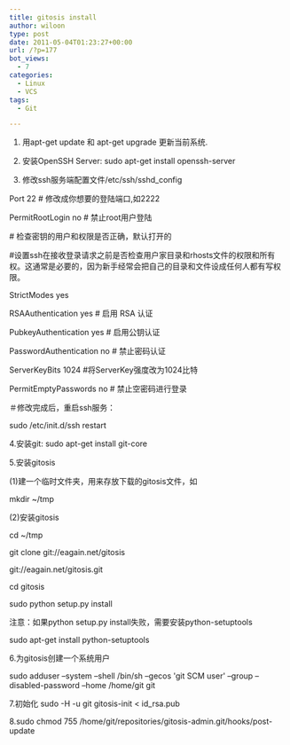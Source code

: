 ```yaml
---
title: gitosis install
author: wiloon
type: post
date: 2011-05-04T01:23:27+00:00
url: /?p=177
bot_views:
  - 7
categories:
  - Linux
  - VCS
tags:
  - Git

---
```

1. 用apt-get update 和 apt-get upgrade 更新当前系统.
  
2. 安装OpenSSH Server: sudo apt-get install openssh-server
  
3. 修改ssh服务端配置文件/etc/ssh/sshd_config
  
Port 22 # 修改成你想要的登陆端口,如2222
  
PermitRootLogin no # 禁止root用户登陆

\# 检查密钥的用户和权限是否正确，默认打开的
  
#设置ssh在接收登录请求之前是否检查用户家目录和rhosts文件的权限和所有 权。这通常是必要的，因为新手经常会把自己的目录和文件设成任何人都有写权限。
  
StrictModes yes
  
RSAAuthentication yes # 启用 RSA 认证
  
PubkeyAuthentication yes # 启用公钥认证
  
PasswordAuthentication no # 禁止密码认证
  
ServerKeyBits 1024 #将ServerKey强度改为1024比特
  
PermitEmptyPasswords no # 禁止空密码进行登录

＃修改完成后，重启ssh服务：
  
sudo /etc/init.d/ssh restart

4.安装git: sudo apt-get install git-core
  
5.安装gitosis
  
(1)建一个临时文件夹，用来存放下载的gitosis文件，如
  
mkdir ~/tmp
  
(2)安装gitosis
  
cd ~/tmp
  
git clone git://eagain.net/gitosis
  
git://eagain.net/gitosis.git
  
cd gitosis
  
sudo python setup.py install
  
注意：如果python setup.py install失败，需要安装python-setuptools
  
sudo apt-get install python-setuptools
  
6.为gitosis创建一个系统用户
  
sudo adduser &#8211;system &#8211;shell /bin/sh &#8211;gecos 'git SCM user' &#8211;group &#8211;disabled-password &#8211;home /home/git git

7.初始化 sudo -H -u git gitosis-init < id_rsa.pub
  
8.sudo chmod 755 /home/git/repositories/gitosis-admin.git/hooks/post-update